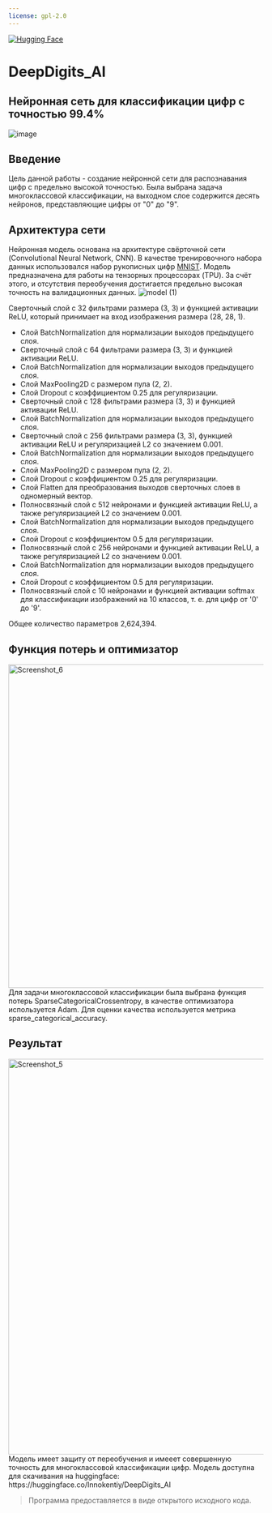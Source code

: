 ```yaml
---
license: gpl-2.0 
---
```

[![Hugging Face](https://img.shields.io/badge/Hugging%20Face-%F0%9F%A4%97-%2300BFFF)](https://huggingface.co/Innokentiy)

# DeepDigits_AI
## Нейронная сеть для классификации цифр с точностью 99.4%
![image](https://user-images.githubusercontent.com/101829424/235917558-4b4642e8-8808-4938-84bf-27de5592b442.png)

## Введение
Цель данной работы - создание нейронной сети для распознавания цифр с предельно высокой точностью. Была выбрана задача многоклассовой классификации, на выходном слое содержится десять нейронов, представляющие цифры от "0" до "9".


## Архитектура сети
Нейронная модель основана на архитектуре свёрточной сети (Convolutional Neural Network, CNN). В качестве тренировочного набора данных использовался набор рукописных цифр 
[MNIST](https://www.tensorflow.org/datasets/catalog/mnist?hl=ru). Модель предназначена для работы на тензорных процессорах (TPU). За счёт этого, и отсутствия переобучения достигается предельно высокая точность на валидационных данных. 
![model (1)](https://user-images.githubusercontent.com/101829424/235922343-c069317a-0b61-44dd-b518-83c24ebe336b.png)

Сверточный слой с 32 фильтрами размера (3, 3) и функцией активации ReLU, который принимает на вход изображения размера (28, 28, 1).
- Слой BatchNormalization для нормализации выходов предыдущего слоя.
- Сверточный слой с 64 фильтрами размера (3, 3) и функцией активации ReLU.
- Слой BatchNormalization для нормализации выходов предыдущего слоя.
- Слой MaxPooling2D с размером пула (2, 2).
- Слой Dropout с коэффициентом 0.25 для регуляризации.
- Сверточный слой с 128 фильтрами размера (3, 3) и функцией активации ReLU.
- Слой BatchNormalization для нормализации выходов предыдущего слоя.
- Сверточный слой с 256 фильтрами размера (3, 3), функцией активации ReLU и регуляризацией L2 со значением 0.001.
- Слой BatchNormalization для нормализации выходов предыдущего слоя.
- Слой MaxPooling2D с размером пула (2, 2).
- Слой Dropout с коэффициентом 0.25 для регуляризации.
- Слой Flatten для преобразования выходов сверточных слоев в одномерный вектор.
- Полносвязный слой с 512 нейронами и функцией активации ReLU, а также регуляризацией L2 со значением 0.001.
- Слой BatchNormalization для нормализации выходов предыдущего слоя.
- Слой Dropout с коэффициентом 0.5 для регуляризации.
- Полносвязный слой с 256 нейронами и функцией активации ReLU, а также регуляризацией L2 со значением 0.001.
- Слой BatchNormalization для нормализации выходов предыдущего слоя.
- Слой Dropout с коэффициентом 0.5 для регуляризации.
- Полносвязный слой с 10 нейронами и функцией активации softmax для классификации изображений на 10 классов, т. е. для цифр от '0' до '9'.

Общее количество параметров 2,624,394.

## Функция потерь и оптимизатор
<img width="639" alt="Screenshot_6" src="https://user-images.githubusercontent.com/101829424/235925205-8a17223b-e1e4-4b03-a45f-eb3a35b77eeb.png">
Для задачи многоклассовой классификации была выбрана функция потерь SparseCategoricalCrossentropy, в качестве оптимизатора используется Adam. Для оценки качества используется метрика sparse_categorical_accuracy.

## Результат
<img width="781" alt="Screenshot_5" src="https://user-images.githubusercontent.com/101829424/235924949-10dc4a1c-1ad1-42d8-bcc5-98d4ed2d2dc0.png">
Модель имеет защиту от переобучения и имееет совершенную точность для многоклассовой классификации цифр.
Модель доступна для скачивания на huggingface: https://huggingface.co/Innokentiy/DeepDigits_AI

>Программа предоставляется в виде открытого исходного кода.
